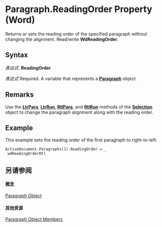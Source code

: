 
# Paragraph.ReadingOrder Property (Word)

Returns or sets the reading order of the specified paragraph without changing the alignment. Read/write  **WdReadingOrder**.


## Syntax

 _表达式_. **ReadingOrder**

 _表达式_ Required. A variable that represents a **[Paragraph](0a704079-a082-4ab1-841b-fc0d49dd26d4.md)** object.


## Remarks

Use the  **[LtrPara](992886b8-44e3-3b1f-cc6d-7b16e1c58aef.md)**, **[LtrRun](e2b905f1-3ce1-ce51-bc9f-c5325fa0e9af.md)**, **[RtlPara](b417897d-de70-6c3a-12cd-8786e12bdb43.md)**, and **[RtlRun](759a16cd-24d7-7c0a-6315-47d395560c73.md)** methods of the **[Selection](7b574a91-c33e-ecfd-6783-6b7528b2ed8f.md)** object to change the paragraph alignment along with the reading order.


## Example

This example sets the reading order of the first paragraph to right-to-left.


```
ActiveDocument.Paragraphs(1).ReadingOrder = _ 
 wdReadingOrderRtl
```


## 另请参阅


#### 概念


[Paragraph Object](0a704079-a082-4ab1-841b-fc0d49dd26d4.md)
#### 其他资源


[Paragraph Object Members](http://msdn.microsoft.com/library/e1fc5b91-e908-580e-ab72-898648a5c0c3%28Office.15%29.aspx)